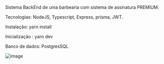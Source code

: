 Sistema BackEnd de uma barbearia com sistema de assinatura PREMIUM.

Tecnologias: NodeJS, Typescript, Express, prisma, JWT.

Instalação: yarn install

Inicialização : yarn dev

Banco de dados: PostgresSQL

![image](https://github.com/gabrielquadro/barberBackend/assets/61526044/141a8667-dbe2-484a-8696-15a06b177a16)
